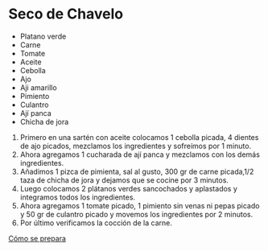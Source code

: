 # Seco de Chavelo
- Platano verde
- Carne
- Tomate
- Aceite
- Cebolla
- Ajo
- Aji amarillo
- Pimiento
- Culantro
- Ají panca
- Chicha de jora
 
1. Primero en una sartén con aceite colocamos 1 cebolla picada, 4 dientes de ajo picados, mezclamos los ingredientes y sofreímos por 1 minuto.
2. Ahora agregamos 1 cucharada de ají panca y mezclamos con los demás ingredientes.
3. Añadimos 1 pizca de pimienta, sal al gusto, 300 gr de carne picada,1/2 taza de chicha de jora y dejamos que se cocine por 3 minutos.
4. Luego colocamos 2 plátanos verdes sancochados y aplastados y integramos todos los ingredientes.
5. Ahora agregamos 1 tomate picado, 1 pimiento sin venas ni pepas picado y 50 gr de culantro picado y movemos los ingredientes por 2 minutos.
6. Por último verificamos la cocción de la carne.

[Cómo se prepara](https://www.youtube.com/watch?v=OYI_va8IHrg)